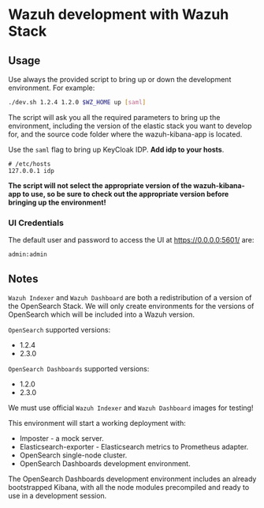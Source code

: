 # Wazuh development with Wazuh Stack

## Usage

Use always the provided script to bring up or down the development
environment. For example:

```bash
./dev.sh 1.2.4 1.2.0 $WZ_HOME up [saml]
```

The script will ask you all the required parameters to bring up the
environment, including the version of the elastic stack you want to
develop for, and the source code folder where the wazuh-kibana-app is
located.

Use the `saml` flag to bring up KeyCloak IDP. **Add idp to your hosts**.

```apacheconf
# /etc/hosts
127.0.0.1 idp
```

**The script will not select the appropriate version of the
wazuh-kibana-app to use, so be sure to check out the appropriate version
before bringing up the environment!**

###  UI Credentials

The default user and password to access the UI at https://0.0.0.0:5601/ are:

```
admin:admin
```

## Notes

`Wazuh Indexer` and `Wazuh Dashboard` are both a redistribution of a
version of the OpenSearch Stack. We will only create environments for
the versions of OpenSearch which will be included into a Wazuh
version.

`OpenSearch` supported versions:
- 1.2.4
- 2.3.0

`OpenSearch Dashboards` supported versions:
- 1.2.0
- 2.3.0

We must use official `Wazuh Indexer` and `Wazuh Dashboard` images for
testing!

This environment will start a working deployment with:
  - Imposter - a mock server.
  - Elasticsearch-exporter - Elasticsearch metrics to Prometheus adapter.
  - OpenSearch single-node cluster.
  - OpenSearch Dashboards development environment.

The OpenSearch Dashboards development environment includes an already
bootstrapped Kibana, with all the node modules precompiled and ready to
use in a development session.
